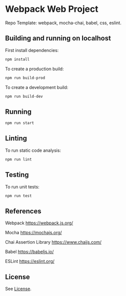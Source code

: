 # Webpack Web Project

Repo Template: webpack, mocha-chai, babel, css, eslint.

## Building and running on localhost

First install dependencies:

```sh
npm install
```

To create a production build:

```sh
npm run build-prod
```

To create a development build:

```sh
npm run build-dev
```

## Running

```sh
npm run start
```

## Linting

To run static code analysis:

```sh
npm run lint
```

## Testing

To run unit tests:

```sh
npm run test
```

## References

Webpack
https://webpack.js.org/

Mocha
https://mochajs.org/

Chai Assertion Library
https://www.chaijs.com/

Babel
https://babeljs.io/

ESLint
https://eslint.org/

## License

See [License](LICENSE).
